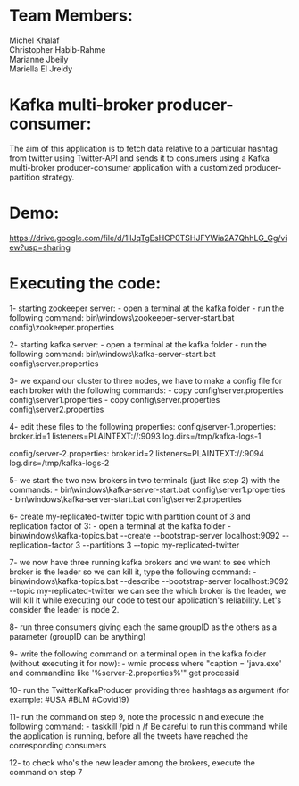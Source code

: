 Team Members:
=============

Michel Khalaf  
Christopher Habib-Rahme  
Marianne Jbeily    
Mariella El Jreidy 

# Kafka multi-broker producer-consumer: 

The aim of this application is to fetch data relative to a particular hashtag from twitter using Twitter-API and sends it to consumers using a Kafka multi-broker producer-consumer application with a customized producer-partition strategy.

# Demo:

https://drive.google.com/file/d/1llJqTgEsHCP0TSHJFYWia2A7QhhLG_Gg/view?usp=sharing

# Executing the code:

1- starting zookeeper server:
	- open a terminal at the kafka folder
	- run the following command: bin\windows\zookeeper-server-start.bat config\zookeeper.properties

2- starting kafka server:
	- open a terminal at the kafka folder
	- run the following command: bin\windows\kafka-server-start.bat config\server.properties


3- we expand our cluster to three nodes, we have to make a config file for each broker with the following commands:
	- copy config\server.properties config\server1.properties
	- copy config\server.properties config\server2.properties

4- edit these files to the following properties:
config/server-1.properties:
    broker.id=1
    listeners=PLAINTEXT://:9093
    log.dirs=/tmp/kafka-logs-1

config/server-2.properties:
    broker.id=2
    listeners=PLAINTEXT://:9094
    log.dirs=/tmp/kafka-logs-2

5- we start the two new brokers in two terminals (just like step 2) with the commands:
	- bin\windows\kafka-server-start.bat config\server1.properties
	- bin\windows\kafka-server-start.bat config\server2.properties

6- create my-replicated-twitter topic with partition count of 3 and replication factor of 3:
	- open a terminal at the kafka folder
	- bin\windows\kafka-topics.bat --create --bootstrap-server localhost:9092 --replication-factor 3 --partitions 3 --topic my-replicated-twitter


7- we now have three running kafka brokers and we want to see which broker is the leader so we can kill it, type the following command:
	- bin\windows\kafka-topics.bat --describe --bootstrap-server localhost:9092 --topic my-replicated-twitter
we can see the which broker is the leader, we will kill it while executing our code to test our application's reliability. Let's consider the leader is node 2.


8- run three consumers giving each the same groupID as the others as a parameter (groupID can be anything)

9- write the following command on a terminal open in the kafka folder (without executing it for now):
	- wmic process where "caption = 'java.exe' and commandline like '%server-2.properties%'" get processid

10- run the TwitterKafkaProducer providing three hashtags as argument (for example: #USA #BLM #Covid19)

11- run the command on step 9, note the processid n and execute the following command:
	- taskkill /pid n /f
Be careful to run this command while the application is running, before all the tweets have reached the corresponding consumers

12- to check who's the new leader among the brokers, execute the command on step 7 







